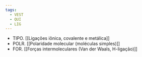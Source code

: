 ```yaml
---
tags:
  - VEST
  - QUI
  - LIG
---
```

- TIPO. [[Ligações iônica, covalente e metálica]]
- POLR. [[Polaridade molecular (moléculas simples)]]
- FOR. [[Forças intermoleculares (Van der Waals, H-ligação)]]